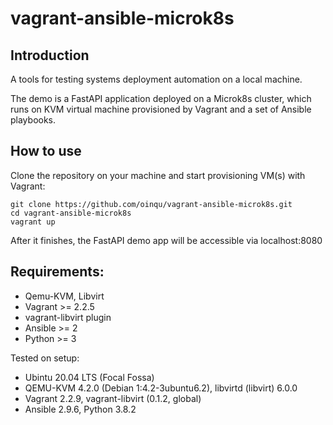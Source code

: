 # vagrant-ansible-microk8s

## Introduction

A tools for testing systems deployment automation on a local machine.

The demo is a FastAPI application deployed on a Microk8s cluster, which runs on KVM virtual machine provisioned by Vagrant and a set of Ansible playbooks.

## How to use

Clone the repository on your machine and start provisioning VM(s) with Vagrant:
~~~
git clone https://github.com/oinqu/vagrant-ansible-microk8s.git
cd vagrant-ansible-microk8s
vagrant up
~~~

After it finishes, the FastAPI demo app will be accessible via localhost:8080

## Requirements:
- Qemu-KVM, Libvirt
- Vagrant >= 2.2.5
- vagrant-libvirt plugin
- Ansible >= 2
- Python >= 3

Tested on setup:
- Ubintu 20.04 LTS (Focal Fossa)
- QEMU-KVM 4.2.0 (Debian 1:4.2-3ubuntu6.2), libvirtd (libvirt) 6.0.0
- Vagrant 2.2.9, vagrant-libvirt (0.1.2, global)
- Ansible 2.9.6, Python 3.8.2
